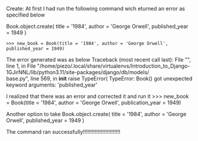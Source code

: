 Create:
 At first I had run the following command wich eturned an error as specified below

Book.object.create(
    title = '1984', 
    author = 'George Orwell', 
    published_year = 1949
)

    >>> new_book = Book(title = '1984', author = 'George Orwell', published_year = 1949) 
The error generated was as below 
        Traceback (most recent call last):
    File "<console>", line 1, in <module>
    File "/home/piezo/.local/share/virtualenvs/Introduction_to_Django-1GJirNNL/lib/python3.11/site-packages/django/db/models/     
        base.py", line 569, in __init__
        raise TypeError(
    TypeError: Book() got unexpected keyword arguments: 'published_year'

I realized that there was an error and corrected it and run it
    >>> new_book = Book(title = '1984', author = 'George Orwell', publication_year = 1949) 

Another option to take
Book.object.create(
    title = '1984', 
    author = 'George Orwell', 
    published_year = 1949
)

The command ran successfully!!!!!!!!!!!!!!!!!!!!!!!!!
